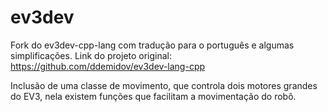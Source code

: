 # ev3dev
Fork do ev3dev-cpp-lang com tradução para o português e algumas simplificações. 
Link do projeto original: https://github.com/ddemidov/ev3dev-lang-cpp

Inclusão de uma classe de movimento, que controla dois motores grandes do EV3, nela existem  funções que facilitam a movimentação do robô.
